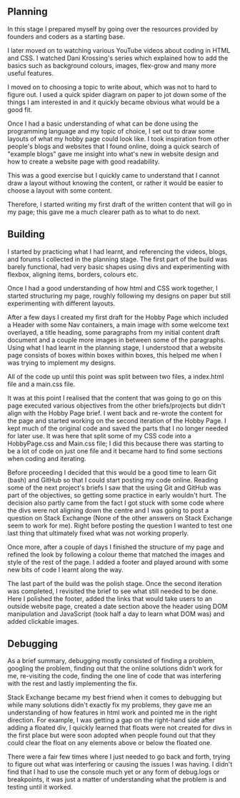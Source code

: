## Planning

In this stage I prepared myself by going over the resources provided by founders and coders as a starting base. 

I later moved on to watching various YouTube videos about coding in HTML and CSS. I watched Dani Krossing's series which explained how to add the basics such as background colours, images, flex-grow and many more useful features.

I moved on to choosing a topic to write about, which was not to hard to figure out. I used a quick spider diagram on paper to jot down some of the things I am interested in and it quickly became obvious what would be a good fit.

Once I had a basic understanding of what can be done using the programming language and my topic of choice, I set out to draw some layouts of what my hobby page could look like. I took inspiration from other people's blogs and websites that I found online, doing a quick search of "example blogs" gave me insight into what's new in website design and how to create a website page with good readability.

This was a good exercise but I quickly came to understand that I cannot draw a layout without knowing the content, or rather it would be easier to choose a layout with some content.

Therefore, I started writing my first draft of the written content that will go in my page; this gave me a much clearer path as to what to do next.



## Building

I started by practicing what I had learnt, and referencing the videos, blogs, and forums I collected in the planning stage. The first part of the build was barely functional, had very basic shapes using divs and experimenting with flexbox, aligning items, borders, colours etc. 

Once I had a good understanding of how html and CSS work together, I started structuring my page, roughly following my designs on paper but still experimenting with different layouts.

After a few days I created my first draft for the Hobby Page which included a Header with some Nav containers, a main image with some welcome text overlayed, a title heading, some paragraphs from my initial content draft document and a couple more images in between some of the paragraphs. Using what I had learnt in the planning stage, I understood that a website page consists of boxes within boxes within boxes, this helped me when I was trying to implement my designs. 

All of the code up until this point was split between two files, a index.html file and a main.css file. 

It was at this point I realised that the content that was going to go on this page executed various objectives from the other briefs/projects but didn't align with the Hobby Page brief. I went back and re-wrote the content for the page and started working on the second iteration of the Hobby Page. I kept much of the original code and saved the parts that I no longer needed for later use. It was here that split some of my CSS code into a HobbyPage.css and Main.css file; I did this because there was starting to be a lot of code on just one file and it became hard to find some sections when coding and iterating.

Before proceeding I decided that this would be a good time to learn Git (bash) and GitHub so that I could start posting my code online. Reading some of the next project's briefs I saw that the using Git and GitHub was part of the objectives, so getting some practice in early wouldn't hurt. The decision also partly came from the fact I got stuck with some code where the divs were not aligning down the centre and I was going to post a question on Stack Exchange (None of the other answers on Stack Exchange seem to work for me). Right before posting the question I wanted to test one last thing that ultimately fixed what was not working properly.

Once more, after a couple of days I finished the structure of my page and refined the look by following a colour theme that matched the images and style of the rest of the page. I added a footer and played around with some new bits of code I learnt along the way. 

The last part of the build was the polish stage. Once the second iteration was completed, I revisited the brief to see what still needed to be done. Here I polished the footer, added the links that would take users to an outside website page, created a date section above the header using DOM manipulation and JavaScript (took half a day to learn what DOM was) and added clickable images.


## Debugging

As a brief summary, debugging mostly consisted of finding a problem, googling the problem, finding out that the online solutions didn't work for me, re-visiting the code, finding the one line of code that was interfering with the rest and lastly implementing the fix.

Stack Exchange became my best friend when it comes to debugging but while many solutions didn't exactly fix my problems, they gave me an understanding of how features in html work and pointed me in the right direction. For example, I was getting a gap on the right-hand side after adding a floated div, I quickly learned that floats were not created for divs in the first place but were soon adopted when people found out that they could clear the float on any elements above or below the floated one.

There were a fair few times where I just needed to go back and forth, trying to figure out what was interfering or causing the issues I was having. I didn't find that I had to use the console much yet or any form of debug.logs or breakpoints, it was just a matter of understanding what the problem is and testing until it worked.
